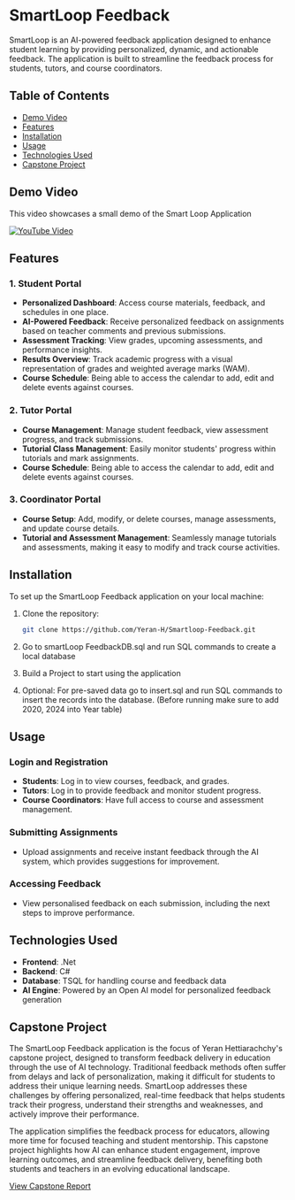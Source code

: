 # SmartLoop Feedback

SmartLoop is an AI-powered feedback application designed to enhance student learning by providing personalized, dynamic, and actionable feedback. The application is built to streamline the feedback process for students, tutors, and course coordinators.

## Table of Contents
- [Demo Video](#demo-video)
- [Features](#features)
- [Installation](#installation)
- [Usage](#usage)
- [Technologies Used](#technologies-used)
- [Capstone Project](#capstone-project)

## Demo Video
This video showcases a small demo of the Smart Loop Application

[![YouTube Video](https://img.youtube.com/vi/YVtDCVoGfoQ/0.jpg)](https://www.youtube.com/watch?v=YVtDCVoGfoQ)


## Features

### 1. Student Portal
- **Personalized Dashboard**: Access course materials, feedback, and schedules in one place.
- **AI-Powered Feedback**: Receive personalized feedback on assignments based on teacher comments and previous submissions.
- **Assessment Tracking**: View grades, upcoming assessments, and performance insights.
- **Results Overview**: Track academic progress with a visual representation of grades and weighted average marks (WAM).
- **Course Schedule**: Being able to access the calendar to add, edit and delete events against courses. 

### 2. Tutor Portal
- **Course Management**: Manage student feedback, view assessment progress, and track submissions.
- **Tutorial Class Management**: Easily monitor students' progress within tutorials and mark assignments.
- **Course Schedule**: Being able to access the calendar to add, edit and delete events against courses. 

### 3. Coordinator Portal
- **Course Setup**: Add, modify, or delete courses, manage assessments, and update course details.
- **Tutorial and Assessment Management**: Seamlessly manage tutorials and assessments, making it easy to modify and track course activities.

## Installation

To set up the SmartLoop Feedback application on your local machine:

1. Clone the repository:
    ```bash
    git clone https://github.com/Yeran-H/Smartloop-Feedback.git
    ```

2. Go to smartLoop FeedbackDB.sql and run SQL commands to create a local database

3. Build a Project to start using the application

4. Optional: For pre-saved data go to insert.sql and run SQL commands to insert the records into the database. (Before running make sure to add 2020, 2024 into Year table)

## Usage

### Login and Registration
- **Students**: Log in to view courses, feedback, and grades.
- **Tutors**: Log in to provide feedback and monitor student progress.
- **Course Coordinators**: Have full access to course and assessment management.

### Submitting Assignments
- Upload assignments and receive instant feedback through the AI system, which provides suggestions for improvement.

### Accessing Feedback
- View personalised feedback on each submission, including the next steps to improve performance.

## Technologies Used
- **Frontend**: .Net
- **Backend**: C#
- **Database**: TSQL for handling course and feedback data
- **AI Engine**: Powered by an Open AI model for personalized feedback generation

## Capstone Project

The SmartLoop Feedback application is the focus of Yeran Hettiarachchy's capstone project, designed to transform feedback delivery in education through the use of AI technology. Traditional feedback methods often suffer from delays and lack of personalization, making it difficult for students to address their unique learning needs. SmartLoop addresses these challenges by offering personalized, real-time feedback that helps students track their progress, understand their strengths and weaknesses, and actively improve their performance.

The application simplifies the feedback process for educators, allowing more time for focused teaching and student mentorship. This capstone project highlights how AI can enhance student engagement, improve learning outcomes, and streamline feedback delivery, benefiting both students and teachers in an evolving educational landscape.

[View Capstone Report](https://www.linkedin.com/posts/yeran-hettiarachchy_capstoneproject-uts-aiineducation-activity-7312636117869084675-GrQ_?utm_source=share&utm_medium=member_desktop&rcm=ACoAAC-3Q1kBEldOqz6S-KPj0btr-xuyV-nzfcA)
